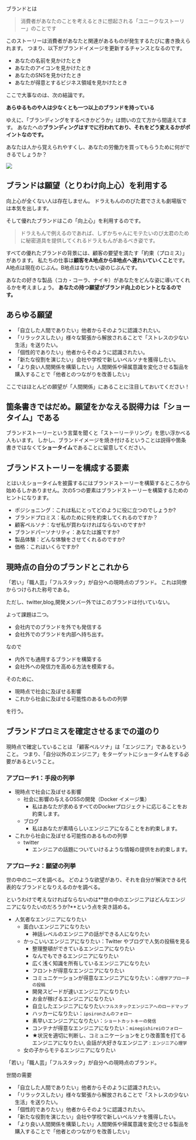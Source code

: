 



ブランドとは

> 消費者があなたのことを考えるときに想起される「ユニークなストーリー」のことです

このストーリーは消費者があなたと関連があるものが発生するたびに書き換えられます。
つまり、以下がブランドイメージを更新するチャンスとなるのです。

- あなたの名前を見かけたとき
- あなたのアイコンを見かけたとき
- あなたのSNSを見かけたとき
- あなたが得意とするビジネス領域を見かけたとき

ここで大事なのは、次の結論です。

**あらゆるものや人は少なくとも一つ以上のブランドを持っている**

ゆえに、「ブランディングをするべきかどうか」は問いの立て方から間違えてます。
あなたへの**ブランディングはすでに行われており、それをどう変えるかがポイントなのです。**

あなたは人から覚えられやすくし、あなたの労働力を買ってもらうために何ができるでしょうか？

<img src="https://liamnguyen.weebly.com/uploads/4/9/4/2/49424793/7685652.png?714">



## ブランドは願望（とりわけ向上心）を利用する

向上心が全くない人は存在しません。
ドラえもんののびた君でさえも劇場版では本気を出します。

そして優れたブランドはこの「向上心」を利用するのです。

> ドラえもんで例えるのであれば、しずかちゃんにモテたいのび太君のために秘密道具を提供してくれるドラえもんがあるべき姿です。

すべての優れたブランドの背景には、顧客の要望を満たす「約束（プロミス）」があります。
私たちの仕事は**顧客をA地点からB地点へ連れいていくこと**です。
A地点は現在のじぶん。B地点はなりたい姿のじぶんです。

あなたの好きな製品（コカ・コーラ、ナイキ）があなたをどんな姿に導いてくれるかを考えましょう。
**あなたの持つ願望がブランド向上のヒントとなるのです。**



## あらゆる願望

- 「自立した人間でありたい」他者からそのように認識されたい。
- 「リラックスしたい」様々な緊張から解放されることで「ストレスの少ない生活」を送りたい。
- 「個性的でありたい」他者からそのように認識されたい。
- 「新たな役割を演じたい」会社や学校で新しいペルソナを獲得したい。
- 「より良い人間関係を構築したい」人間関係や帰属意識を変化させる製品を購入することで「他者とのつながりを改善したい」

ここではほとんどの願望が「人間関係」にあることに注目しておいてください！


## 箇条書きではだめ。願望をかなえる説得力は「ショータイム」である

ブランドストーリーという言葉を聞くと「ストーリーテリング」を思い浮かべる人もいます。
しかし、ブランドイメージを焼き付けるということは説得や箇条書きではなくて**ショータイム**であることに留意してください。


## ブランドストーリーを構成する要素

とはいえショータイムを披露するにはブランドストーリーを構築するところから始めるしかありません。次の5つの要素はブランドストーリーを構築するためのヒントになります。


- ポジショニング：これは私にとってどのように役に立つのでしょうか?
- ブランドプロミス：私のために何を約束してくれるのですか？
- 顧客ペルソナ：なぜ私が買わなければならないのですか?
- ブランドパーソナリティ：あなたは誰ですか?
- 製品体験：どんな体験をさせてくれるのですか?
- 価格：これはいくらですか?



## 現時点の自分のブランドとこれから

「若い」「職人芸」「フルスタック」が自分への現時点のブランド。
これは同僚からつけられた称号である。

ただし、twitter,blog,開発メンバー外ではこのブランドは付いていない。

よって課題は二つ。

- 会社内でのブランドを外でも発信する
- 会社外でのブランドを内部へ持ち出す。

なので

- 内外でも通用するブランドを構築する
- 会社外への発信力を高める方法を模索する。

そのために、

- 現時点で社会に及ぼせる影響
- これから社会に及ぼせる可能性のあるものの列挙

を行う。


## ブランドプロミスを確定させるまでの道のり

現時点で確定していることは
「顧客ペルソナ」は「エンジニア」であるということ。
つまり、「自分以外のエンジニア」をターゲットにショータイムをする必要があるということ。



### アプローチ1：手段の列挙

- 現時点で社会に及ぼせる影響
    - 社会に影響の与えるOSSの開発（Docker イメージ集）
        - 私はあなたが求めるすべてのDockerプロジェクトに応じることをお約束します。
    - ブログ
        - 私はあなたが素晴らしいエンジニアになることをお約束します。
- これから社会に及ぼせる可能性のあるものの列挙
    - twitter
        - エンジニアの話題についていけるような情報の提供をお約束します。


### アプローチ2：願望の列挙

世の中のニーズを調べる。
どのような欲望があり、それを自分が解決できる代表的なブランドとなりえるのかを調べる。

というわけで考えなければならないのは**世の中のエンジニアはどんなエンジニアになりたいのだろうか?**という点を突き詰める。

- 人気者なエンジニアになりたい
    - 面白いエンジニアになりたい
        - 神話レベルのエンジニアの話ができる人になりたい
    - かっこいいエンジニアになりたい：Twitter やブログで人気の投稿を見る
        - 整理整頓ができているエンジニアになりたい
        - なんでもできるエンジニアになりたい
        - 広く浅く知識を所有しているエンジニアになりたい
        - フロントが得意なエンジニアになりたい
        - コミュニケーションが得意なエンジニアになりたい：`心理学アプローチの投稿`
        - 開発スピードが速いエンジニアになりたい
        - お金が稼げるエンジニアになりたい
        - 自立したエンジニアになりたい:`フルスタックエンジニアへのロードマップ`
        - ハッカーになりたい：`ipsironさんのフォロー`
        - 素早いエンジニアになりたい：`ショートカットキーの発信`
        - コンテナが得意なエンジニアになりたい：`minegishireiのフォロー`
        - ★状況を適切に判断し、コミュニケーションをとり改善策を打てるエンジニアになりたい, 会話が大好きなエンジニア : `エンジニア心理学`
    - 女の子からモテるエンジニアになりたい 

「若い」「職人芸」「フルスタック」が自分への現時点のブランド。

世間の需要

- 「自立した人間でありたい」他者からそのように認識されたい。
- 「リラックスしたい」様々な緊張から解放されることで「ストレスの少ない生活」を送りたい。
- 「個性的でありたい」他者からそのように認識されたい。
- 「新たな役割を演じたい」会社や学校で新しいペルソナを獲得したい。
- 「より良い人間関係を構築したい」人間関係や帰属意識を変化させる製品を購入することで「他者とのつながりを改善したい」


